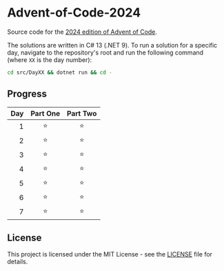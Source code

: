 # Advent-of-Code-2024

Source code for the [2024 edition of Advent of Code](https://adventofcode.com/2024).

The solutions are written in C# 13 (.NET 9). To run a solution for a specific day, navigate to the repository's root and
run the following command (where `XX` is the day number):

```bash
cd src/DayXX && dotnet run && cd -
```

## Progress

| Day | Part One | Part Two |
|----:|:--------:|:--------:|
|   1 |    ⭐     |    ⭐     |
|   2 |    ⭐     |    ⭐     |
|   3 |    ⭐     |    ⭐     |
|   4 |    ⭐     |    ⭐     |
|   5 |    ⭐     |    ⭐     |
|   6 |    ⭐     |    ⭐     |
|   7 |    ⭐     |    ⭐     |

## License

This project is licensed under the MIT License - see the [LICENSE](LICENSE) file for details.
